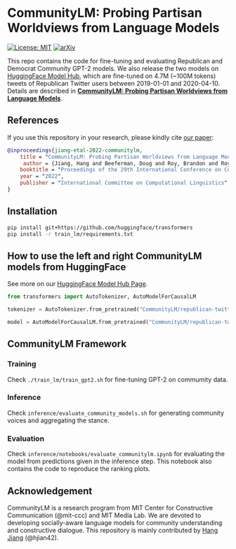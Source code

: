 # CommunityLM: Probing Partisan Worldviews from Language Models
[![License: MIT](https://img.shields.io/badge/License-MIT-yellow.svg)](https://opensource.org/licenses/MIT)
[![arXiv](https://img.shields.io/badge/arXiv-2201.07281-b31b1b.svg)](https://arxiv.org/abs/2209.07065)

This repo contains the code for fine-tuning and evaluating Republican and Democrat Community GPT-2 models. We also release the two models on [HuggingFace Model Hub](https://huggingface.co/CommunityLM), which are fine-tuned on 4.7M (~100M tokens) tweets of Republican Twitter users between 2019-01-01 and 2020-04-10. Details are described in **[CommunityLM: Probing Partisan Worldviews from Language Models](https://arxiv.org/abs/2209.07065)**.


## References

If you use this repository in your research, please kindly cite [our paper](https://arxiv.org/abs/2209.07065): 

```bibtex
@inproceedings{jiang-etal-2022-communitylm,
    title = "CommunityLM: Probing Partisan Worldviews from Language Models",
     author = {Jiang, Hang and Beeferman, Doug and Roy, Brandon and Roy, Deb},
    booktitle = "Proceedings of the 29th International Conference on Computational Linguistics",
    year = "2022",
    publisher = "International Committee on Computational Linguistics",
}
```

## Installation

```bash
pip install git+https://github.com/huggingface/transformers
pip install -r train_lm/requirements.txt
```

## How to use the left and right CommunityLM models from HuggingFace

See more on our [HuggingFace Model Hub Page](https://huggingface.co/CommunityLM).

```python
from transformers import AutoTokenizer, AutoModelForCausalLM

tokenizer = AutoTokenizer.from_pretrained("CommunityLM/republican-twitter-gpt2")

model = AutoModelForCausalLM.from_pretrained("CommunityLM/republican-twitter-gpt2")
```

## CommunityLM Framework

### Training

Check `./train_lm/train_gpt2.sh` for fine-tuning GPT-2 on commumity data. 

### Inference

Check `inference/evaluate_community_models.sh` for generating community voices and aggregating the stance. 

### Evaluation

Check `inference/notebooks/evaluate_communitylm.ipynb` for evaluating the model from predictions given in the inference step. This notebook also contains the code to reproduce the ranking plots.

## Acknowledgement

CommunityLM is a research program from MIT Center for Constructive Communication (@mit-ccc) and MIT Media Lab. We are devoted to developing socially-aware language models for community understanding and constructive dialogue. This repository is mainly contributed by [Hang Jiang](https://www.mit.edu/~hjian42/) (@hjian42). 

